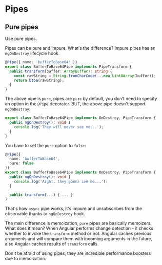 # Pipes

## Pure pipes

Use pure pipes.

Pipes can be pure and impure. What's the difference? Impure pipes has an `ngOnDestroy` lifecycle hook.

```typescript
@Pipe({ name: 'bufferToBase64' })
export class BufferToBase64Pipe implements PipeTransform {
  public transform(buffer: ArrayBuffer): string {
    const rawString = String.fromCharCode(...new Uint8Array(buffer));
    return btoa(rawString);
  }
}
```

The above pipe is `pure`, pipes are `pure` by default, you don't need to specify an option in the `@Pipe` decorator. BUT, the above pipe doesn't support `ngOnDestroy`:

```typescript
export class BufferToBase64Pipe implements OnDestroy, PipeTransform {
  public ngOnDestroy(): void {
    console.log('They will never see me...');
  }
}
```

You have to set the `pure` option to `false`:

```typescript
@Pipe({
  name: 'bufferToBase64',
  pure: false
})
export class BufferToBase64Pipe implements OnDestroy, PipeTransform {
  public ngOnDestroy(): void {
    console.log('Aight, they gonna see me...');
  }

  public transform(...) { ... }
}
```

That's how `async` pipe works, it's impure and unsubscribes from the observable thanks to `ngOnDestroy` hook.

The main difference is memoization, `pure` pipes are basically memoizers. What does it mean? When Angular performs change detection - it checks whether to invoke the `transform` method or not. Angular caches previous arguments and will compare them with incoming arguments in the future, also Angular caches results of `transform` calls.

Don't be afraid of using pipes, they are incredible performance boosters due to memoization.
